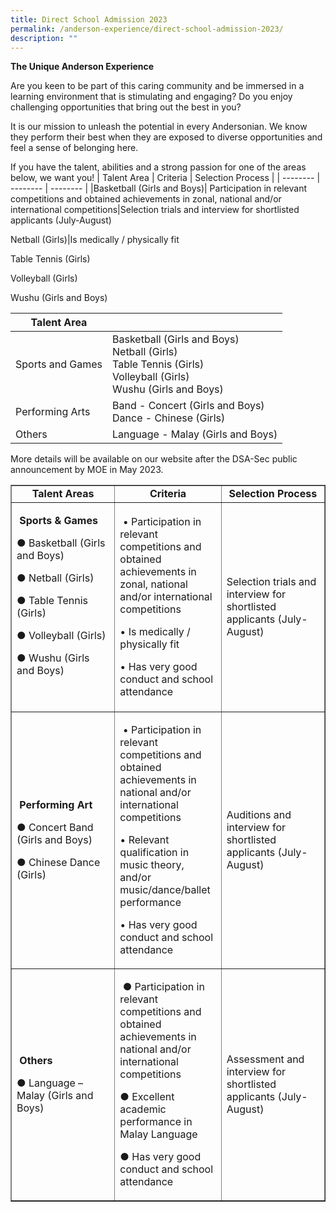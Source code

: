 ```yaml
---
title: Direct School Admission 2023
permalink: /anderson-experience/direct-school-admission-2023/
description: ""
---
```

**The Unique Anderson Experience**

Are you keen to be part of this caring community and be immersed in a learning environment that is stimulating and engaging? Do you enjoy challenging opportunities that bring out the best in you?

It is our mission to unleash the potential in every Andersonian. We know they perform their best when they are exposed to diverse opportunities and feel a sense of belonging here.


If you have the talent, abilities and a strong passion for one of the areas below, we want you!
 | Talent Area | Criteria | Selection Process |
| -------- | -------- | -------- |
|Basketball (Girls and Boys)| Participation in relevant competitions and obtained achievements in zonal, national and/or international competitions|Selection trials and interview for shortlisted applicants (July-August)

Netball (Girls)|Is medically / physically fit

Table Tennis (Girls)

Volleyball (Girls)

Wushu (Girls and Boys)


| Talent Area| |
| -------- | -------- | 
| Sports and Games |    Basketball (Girls and Boys)<br>Netball (Girls)<br>Table Tennis (Girls)<br>Volleyball (Girls)<br>Wushu (Girls and Boys) |
|Performing Arts| Band - Concert (Girls and Boys) <br>Dance - Chinese (Girls) |
|Others| Language - Malay (Girls and Boys) |

More details will be available on our website after the DSA-Sec public announcement by MOE in May 2023.



<title>Untitled Document</title>



<table border="1" width="700">
  <tbody>
    <tr>
      <td width="33%"><strong><center>Talent Areas</center></strong></td>
      <td><strong><center>Criteria</center></strong></td>
      <td width="33%"><strong><center>Selection Process</center></strong></td>
    </tr>
    <tr>
      <td><p><strong>&nbsp;Sports &amp; Games</strong>&nbsp;</p>
        <p>● Basketball (Girls and Boys)&nbsp;</p>
        <p>● Netball (Girls)&nbsp;</p>
        <p>● Table Tennis (Girls)&nbsp;</p>
        <p>● Volleyball (Girls)&nbsp;</p>
        <p>● Wushu (Girls and Boys) </p>
<p>&nbsp;</p></td>
      <td><p>&nbsp;• Participation in relevant competitions and obtained achievements in&nbsp; zonal, national and/or international competitions&nbsp;</p>
        <p>• Is medically / physically fit&nbsp;</p>
      <p>• Has very good conduct and school attendance </p></td>
      <td>Selection trials and interview for shortlisted applicants (July-August)</td>
    </tr>
    <tr>
      <td><p>&nbsp;<strong>Performing Art&nbsp; &nbsp;</strong></p>
      <p>● Concert Band (Girls and Boys)</p>
      <p>● Chinese Dance (Girls)</p></td>
      <td><p>&nbsp;• Participation in relevant competitions and obtained achievements in national and/or international competitions&nbsp;</p>
        <p>• Relevant qualification in music theory, and/or music/dance/ballet performance&nbsp;</p>
      <p>• Has very good conduct and school attendance </p></td>
      <td>Auditions and interview for shortlisted applicants (July-August)</td>
    </tr>
    <tr>
      <td><p>&nbsp;<strong>Others&nbsp;</strong></p>
      <p>● Language – Malay (Girls and Boys) </p></td>
      <td><p>&nbsp;● Participation in relevant competitions and obtained achievements in national and/or international competitions&nbsp;</p>
        <p>● Excellent academic performance in Malay Language&nbsp;</p>
      <p>● Has very good conduct and school attendance </p></td>
      <td>Assessment and interview for shortlisted applicants (July-August)</td>
    </tr>
  </tbody>
</table>


